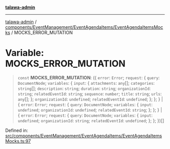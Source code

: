 [**talawa-admin**](../../../../../README.md)

***

[talawa-admin](../../../../../modules.md) / [components/EventManagement/EventAgendaItems/EventAgendaItemsMocks](../README.md) / MOCKS\_ERROR\_MUTATION

# Variable: MOCKS\_ERROR\_MUTATION

> `const` **MOCKS\_ERROR\_MUTATION**: (\{ `error`: `Error`; `request`: \{ `query`: `DocumentNode`; `variables`: \{ `input`: \{ `attachments`: `any`[]; `categories`: `string`[]; `description`: `string`; `duration`: `string`; `organizationId`: `string`; `relatedEventId`: `string`; `sequence`: `number`; `title`: `string`; `urls`: `any`[]; \}; `organizationId`: `undefined`; `relatedEventId`: `undefined`; \}; \}; \} \| \{ `error`: `Error`; `request`: \{ `query`: `DocumentNode`; `variables`: \{ `input`: `undefined`; `organizationId`: `undefined`; `relatedEventId`: `string`; \}; \}; \} \| \{ `error`: `Error`; `request`: \{ `query`: `DocumentNode`; `variables`: \{ `input`: `undefined`; `organizationId`: `string`; `relatedEventId`: `undefined`; \}; \}; \})[]

Defined in: [src/components/EventManagement/EventAgendaItems/EventAgendaItemsMocks.ts:97](https://github.com/bint-Eve/talawa-admin/blob/e05e1a03180dbbfc7ba850102958ea6b6cd4b01e/src/components/EventManagement/EventAgendaItems/EventAgendaItemsMocks.ts#L97)
